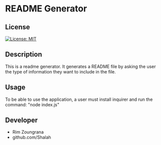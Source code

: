 # README Generator

## License

[![License: MIT](https://img.shields.io/badge/License-MIT-yellow.svg)](https://opensource.org/licenses/MIT)

## Description
This is a readme generator. It generates a README file by asking the user the type of information they want to include in the file. 

## Usage
To be able to use the application, a user must install inquirer and run the command: "node index.js"

## Developer
- Rim Zoungrana
- github.com/Shalah